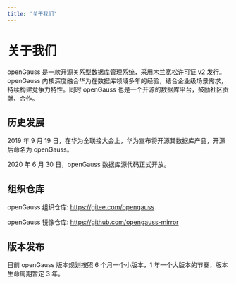 ```yaml
---
title: '关于我们'
---
```


<div class='markdown legal-privacy' >
<h1>关于我们</h1>

openGauss 是一款开源关系型数据库管理系统，采用木兰宽松许可证 v2 发行。openGauss 内核深度融合华为在数据库领域多年的经验，结合企业级场景需求，持续构建竞争力特性。同时 openGauss 也是一个开源的数据库平台，鼓励社区贡献、合作。

## 历史发展

2019 年 9 月 19 日，在华为全联接大会上，华为宣布将开源其数据库产品，开源后命名为 openGauss。

2020 年 6 月 30 日，openGauss 数据库源代码正式开放。

## 组织仓库

openGauss 组织仓库: <https://gitee.com/opengauss>

openGauss 镜像仓库: <https://github.com/opengauss-mirror>

## 版本发布

目前 openGauss 版本规划按照 6 个月一个小版本，1 年一个大版本的节奏，版本生命周期暂定 3 年。

</div>
